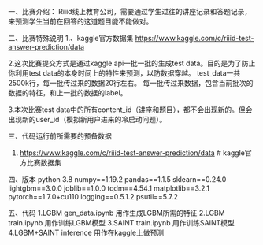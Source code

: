 一、比赛介绍：
Riiid线上教育公司，需要通过学生过往的讲座记录和答题记录，来预测学生当前在回答的这道题目能不能做对。

二、比赛特殊说明
1.、kaggle官方数据集 https://www.kaggle.com/c/riiid-test-answer-prediction/data

2.这次比赛提交方式是通过kaggle api一批一批的生成test data。目的是为了防止你利用test data的本身时间上的特性来预测，以防数据穿越。
test_data一共2500k行，每一批传过来的数据20行左右。
每一批传过来数据，包含当前批次的数据的特征，和上一批的数据的label。

3.本次比赛test data中的所有content_id（讲座和题目），都不会出现新的。但会出现新的user_id（模拟新用户进来的冷启动问题）。

三、代码运行前所需要的预备数据
1. https://www.kaggle.com/c/riiid-test-answer-prediction/data # kaggle官方比赛数据集

四、版本
python 3.8
numpy==1.19.2
pandas==1.1.5
sklearn==0.24.0
lightgbm==3.0.0
joblib==1.0.0
tqdm==4.54.1
matplotlib==3.2.1
pytorch==1.7.0+cu110
logging==0.5.1.2
psutil==5.7.2


五、代码
1.LGBM gen_data.ipynb 用作生成LGBM所需的特征
2.LGBM train.ipynb 用作训练LGBM模型
3.SAINT train.ipynb 用作训练SAINT模型
4.LGBM+SAINT inference 用作在kaggle上做预测